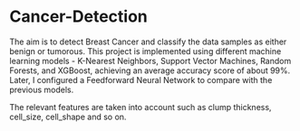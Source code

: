 # Cancer-Detection
The aim is to detect Breast Cancer and classify the data samples as either benign or tumorous. This project is implemented using different machine learning models - K-Nearest Neighbors, Support Vector Machines, Random Forests, and XGBoost, achieving an average accuracy score of about 99%. Later, I configured a Feedforward Neural Network to compare with the previous models.

The relevant features are taken into account such as clump thickness, cell_size, cell_shape and so on.
